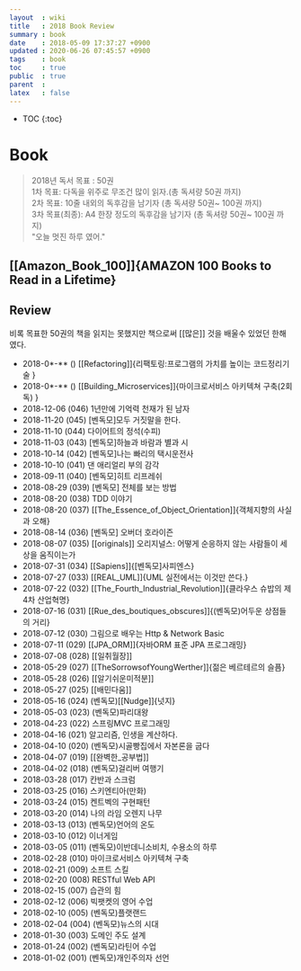 ```yaml
---
layout  : wiki
title   : 2018 Book Review
summary : book
date    : 2018-05-09 17:37:27 +0900
updated : 2020-06-26 07:45:57 +0900
tags    : book
toc     : true
public  : true
parent  : 
latex   : false
---
```

* TOC
{:toc}




# Book
> 2018년 독서 목표 : 50권  
>       1차 목표: 다독을 위주로 무조건 많이 읽자.(총 독셔량 50권 까지)  
>       2차 목표: 10줄 내외의 독후감을 남기자 (총 독셔량 50권~ 100권 까지)  
>       3차 목표(최종): A4 한장 정도의 독후감을 남기자 (총 독셔량 50권~ 100권 까지)  
>   "오늘 멋진 하루 였어."

## [[Amazon_Book_100]]{AMAZON 100 Books to Read in a Lifetime}

## Review
비록 목표한 50권의 책을 읽지는 못했지만
책으로써 [[많은]] 것을 배울수 있었던 한해였다.


 * 2018-0*-** () [[Refactoring]]{리팩토링:프로그램의 가치를 높이는 코드정리기술 }
 * 2018-0*-** () [[Building_Microservices]]{마이크로서비스 아키텍쳐 구축(2회독) }
 * 2018-12-06 (046) 1년만에 기억력 천재가 된 남자
 * 2018-11-20 (045) [벤독모]모두 거짓말을 한다. 
 * 2018-11-10 (044) 다이어트의 정석(수피)
 * 2018-11-03 (043) [벤독모]하늘과 바람과 별과 시 
 * 2018-10-14 (042) [벤독모]나는 빠리의 택시운전사
 * 2018-10-10 (041) 댄 애리얼리 부의 감각 
 * 2018-09-11 (040) [벤독모]히트 리프레쉬 
 * 2018-08-29 (039) [벤독모] 전체를 보는 방법
 * 2018-08-20 (038) TDD 이야기 
 * 2018-08-20 (037) [[The_Essence_of_Object_Orientation]]{객체지향의 사실과 오해}
 * 2018-08-14 (036) [벤독모] 오버더 호라이즌
 * 2018-08-07 (035) [[originals]] 오리지널스: 어떻게 순응하지 않는 사람들이 세상을 움직이는가 
 * 2018-07-31 (034) [[Sapiens]]{[벤독모]사피엔스}
 * 2018-07-27 (033) [[REAL_UML]]{UML 실전에서는 이것만 쓴다.}
 * 2018-07-22 (032) [[The_Fourth_Industrial_Revolution]]{클라우스 슈밥의 제4차 산업혁명}
 * 2018-07-16 (031) [[Rue_des_boutiques_obscures]]{(벤독모)어두운 상점들의 거리}
 * 2018-07-12 (030) 그림으로 배우는 Http & Network Basic
 * 2018-07-11 (029) [[JPA_ORM]]{자바ORM 표준 JPA 프로그래밍}
 * 2018-07-08 (028) [[일취월장]]
 * 2018-05-29 (027) [[TheSorrowsofYoungWerther]]{젊은 베르테르의 슬픔}
 * 2018-05-28 (026) [[알기쉬운미적분]] 
 * 2018-05-27 (025) [[배민다움]]
 * 2018-05-16 (024) (벤독모)[[Nudge]]{넛지}
 * 2018-05-03 (023) (벤독모)파리대왕
 * 2018-04-23 (022) 스프링MVC 프로그래밍
 * 2018-04-16 (021) 알고리즘, 인생을 계산하다.
 * 2018-04-10 (020) (벤독모)시골빵집에서 자본론을 굽다
 * 2018-04-07 (019) [[완벽한_공부법]]
 * 2018-04-02 (018) (벤독모)걸리버 여행기
 * 2018-03-28 (017) 칸반과 스크럼
 * 2018-03-25 (016) 스키엔티아(만화)
 * 2018-03-24 (015) 켄트벡의 구현패턴
 * 2018-03-20 (014) 나의 라임 오렌지 나무
 * 2018-03-13 (013) (벤독모)언어의 온도
 * 2018-03-10 (012) 이너게임
 * 2018-03-05 (011) (벤독모)이반데니소비치, 수용소의 하루
 * 2018-02-28 (010) 마이크로서비스 아키텍쳐 구축
 * 2018-02-21 (009) 소프트 스킬
 * 2018-02-20 (008) RESTful Web API
 * 2018-02-15 (007) 습관의 힘
 * 2018-02-12 (006) 빅팻켓의 영어 수업
 * 2018-02-10 (005) (벤독모)플랫랜드
 * 2018-02-04 (004) (벤독모)뉴스의 시대
 * 2018-01-30 (003) 도메인 주도 설계
 * 2018-01-24 (002) (벤독모)라틴어 수업
 * 2018-01-02 (001) (벤독모)개인주의자 선언



